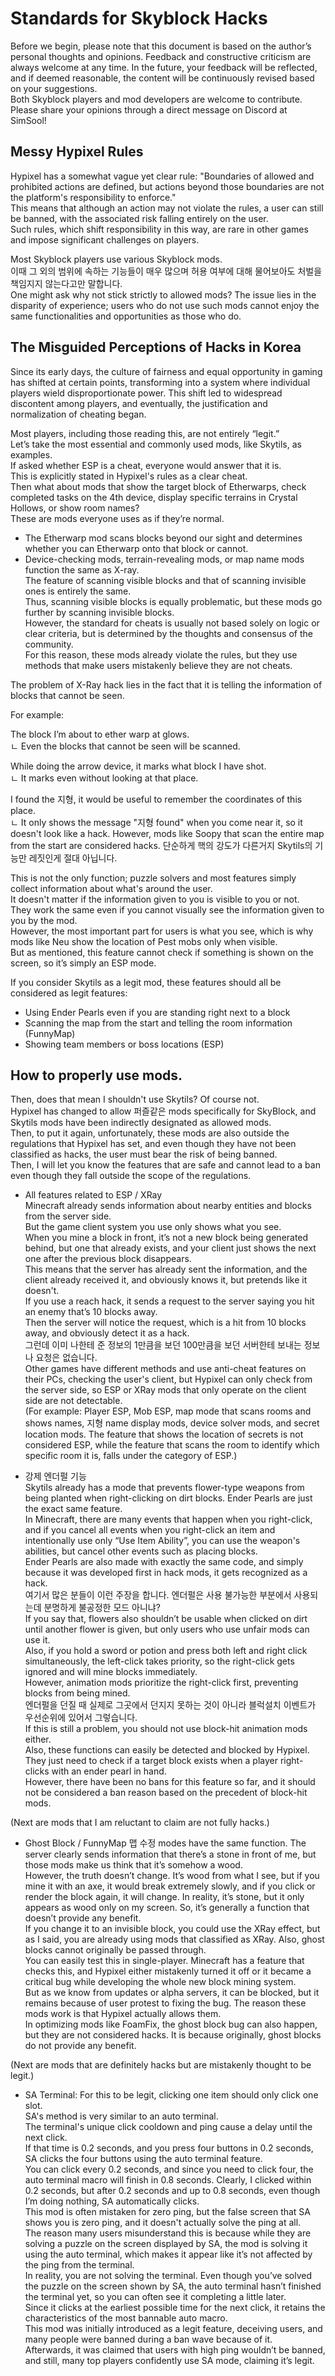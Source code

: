 # Standards for Skyblock Hacks

Before we begin, please note that this document is based on the author’s personal thoughts and opinions. Feedback and constructive criticism are always welcome at any time. 
In the future, your feedback will be reflected, and if deemed reasonable, the content will be continuously revised based on your suggestions.  
Both Skyblock players and mod developers are welcome to contribute. Please share your opinions through a direct message on Discord at SimSool!  

## Messy Hypixel Rules
Hypixel has a somewhat vague yet clear rule: "Boundaries of allowed and prohibited actions are defined, but actions beyond those boundaries are not the platform's responsibility to enforce."  
This means that although an action may not violate the rules, a user can still be banned, with the associated risk falling entirely on the user.  
Such rules, which shift responsibility in this way, are rare in other games and impose significant challenges on players.  

Most Skyblock players use various Skyblock mods.  
이때 그 외의 범위에 속하는 기능들이 매우 많으며 허용 여부에 대해 물어보아도 처벌을 책임지지 않는다고만 말합니다.  
One might ask why not stick strictly to allowed mods? The issue lies in the disparity of experience; users who do not use such mods cannot enjoy the same functionalities and opportunities as those who do.  

## The Misguided Perceptions of Hacks in Korea  

Since its early days, the culture of fairness and equal opportunity in gaming has shifted at certain points, transforming into a system where individual players wield disproportionate power. This shift led to widespread discontent among players, and eventually, the justification and normalization of cheating began.  

Most players, including those reading this, are not entirely “legit.”  
Let’s take the most essential and commonly used mods, like Skytils, as examples.  
If asked whether ESP is a cheat, everyone would answer that it is.  
This is explicitly stated in Hypixel's rules as a clear cheat.  
Then what about mods that show the target block of Etherwarps, check completed tasks on the 4th device, display specific terrains in Crystal Hollows, or show room names?  
These are mods everyone uses as if they’re normal.  

- The Etherwarp mod scans blocks beyond our sight and determines whether you can Etherwarp onto that block or cannot.  
- Device-checking mods, terrain-revealing mods, or map name mods function the same as X-ray.  
The feature of scanning visible blocks and that of scanning invisible ones is entirely the same.  
Thus, scanning visible blocks is equally problematic, but these mods go further by scanning invisible blocks.  
However, the standard for cheats is usually not based solely on logic or clear criteria, but is determined by the thoughts and consensus of the community.  
For this reason, these mods already violate the rules, but they use methods that make users mistakenly believe they are not cheats.  

The problem of X-Ray hack lies in the fact that it is telling the information of blocks that cannot be seen.  

For example:  

  The block I’m about to ether warp at glows.  
    ㄴ Even the blocks that cannot be seen will be scanned.  

  While doing the arrow device, it marks what block I have shot.  
    ㄴ It marks even without looking at that place.  

  I found the 지형, it would be useful to remember the coordinates of this place.  
    ㄴ It only shows the message "지형 found" when you come near it, so it doesn't look like a hack. However, mods like Soopy that scan the entire map from the start are considered hacks. 단순하게 핵의 강도가 다른거지 Skytils의 기능만 레짓인게 절대 아닙니다.  
    
This is not the only function; puzzle solvers and most features simply collect information about what's around the user.  
It doesn't matter if the information given to you is visible to you or not.  
They work the same even if you cannot visually see the information given to you by the mod.  
However, the most important part for users is what you see, which is why mods like Neu show the location of Pest mobs only when visible.  
But as mentioned, this feature cannot check if something is shown on the screen, so it’s simply an ESP mode.  

If you consider Skytils as a legit mod, these features should all be considered as legit features:  
- Using Ender Pearls even if you are standing right next to a block  
- Scanning the map from the start and telling the room information (FunnyMap)  
- Showing team members or boss locations (ESP)  

## How to properly use mods.

Then, does that mean I shouldn't use Skytils? Of course not.  
Hypixel has changed to allow 퍼즐같은 mods specifically for SkyBlock, and Skytils mods have been indirectly designated as allowed mods.  
Then, to put it again, unfortunately, these mods are also outside the regulations that Hypixel has set, and even though they have not been classified as hacks, the user must bear the risk of being banned.  
Then, I will let you know the features that are safe and cannot lead to a ban even though they fall outside the scope of the regulations.  

  - All features related to ESP / XRay  
  Minecraft already sends information about nearby entities and blocks from the server side.  
  But the game client system you use only shows what you see.  
  When you mine a block in front, it’s not a new block being generated behind, but one that already exists, and your client   just shows the next one after the previous block disappears.  
  This means that the server has already sent the information, and the client already received it, and obviously knows it,    but pretends like it doesn't.  
  If you use a reach hack, it sends a request to the server saying you hit an enemy that’s 10 blocks away.  
  Then the server will notice the request, which is a hit from 10 blocks away, and obviously detect it as a hack.  
  그런데 이미 나한테 준 정보의 1만큼을 보던 100만큼을 보던 서버한테 보내는 정보나 요청은 없습니다.  
  Other games have different methods and use anti-cheat features on their PCs, checking the user's client, but Hypixel can only check from the server side, so ESP or XRay mods that only operate on the client side are not detectable.  
  (For example: Player ESP, Mob ESP, map mode that scans rooms and shows names, 지형 name display mods, device solver mods, and secret location mods. The feature that shows the location of secrets is not considered ESP, while the feature that      scans the room to identify which specific room it is, falls under the category of ESP.)  

  - 강제 엔더펄 기능  
  Skytils already has a mode that prevents flower-type weapons from being planted when right-clicking on dirt blocks. Ender   Pearls are just the exact same feature.  
  In Minecraft, there are many events that happen when you right-click, and if you cancel all events when you right-click     an item and intentionally use only “Use Item Ability”, you can use the weapon's abilities, but cancel other events such as placing blocks.  
  Ender Pearls are also made with exactly the same code, and simply because it was developed first in hack mods, it gets      recognized as a hack.  
  여기서 많은 분들이 이런 주장을 합니다. 엔더펄은 사용 불가능한 부분에서 사용되는데 분명하게 불공정한 모드 아니냐?  
  If you say that, flowers also shouldn’t be usable when clicked on dirt until another flower is given, but only users who    use unfair mods can use it.  
  Also, if you hold a sword or potion and press both left and right click simultaneously, the left-click takes priority, so the right-click gets ignored and will mine blocks immediately.  
  However, animation mods prioritize the right-click first, preventing blocks from being mined.  
  엔더펄을 던질 때 실제로 그곳에서 던지지 못하는 것이 아니라 블럭설치 이벤트가 우선순위에 있어서 그렇습니다.  
  If this is still a problem, you should not use block-hit animation mods either.  
  Also, these functions can easily be detected and blocked by Hypixel. They just need to check if a target block exists       when a player right-clicks with an ender pearl in hand.  
  However, there have been no bans for this feature so far, and it should not be considered a ban reason based on the         precedent of block-hit mods.  

(Next are mods that I am reluctant to claim are not fully hacks.)  

  - Ghost Block / FunnyMap 맵 수정 modes have the same function. The server clearly sends information that there’s a stone       in front of me, but those mods make us think that it’s somehow a wood.  
  However, the truth doesn’t change. It’s wood from what I see, but if you mine it with an axe, it would break extremely      slowly, and if you click or render the block again, it will change. In reality, it’s stone, but it only appears as wood     only on my screen. So, it’s generally a function that doesn’t provide any benefit.  
  If you change it to an invisible block, you could use the XRay effect, but as I said, you are already using mods that       classified as XRay. Also, ghost blocks cannot originally be passed through.  
  You can easily test this in single-player. Minecraft has a feature that checks this, and Hypixel either mistakenly turned   it off or it became a critical bug while developing the whole new block mining system.  
  But as we know from updates or alpha servers, it can be blocked, but it remains because of user protest to fixing the bug.
  The reason these mods work is that Hypixel actually allows them.  
  In optimizing mods like FoamFix, the ghost block bug can also happen, but they are not considered hacks.
  It is because originally, ghost blocks do not provide any benefit.  

(Next are mods that are definitely hacks but are mistakenly thought to be legit.)  

  - SA Terminal: For this to be legit, clicking one item should only click one slot.  
  SA's method is very similar to an auto terminal.  
  The terminal's unique click cooldown and ping cause a delay until the next click.  
  If that time is 0.2 seconds, and you press four buttons in 0.2 seconds, SA clicks the four buttons using the auto           terminal feature.  
  You can click every 0.2 seconds, and since you need to click four, the auto terminal macro will finish in 0.8 seconds.
  Clearly, I clicked within 0.2 seconds, but after 0.2 seconds and up to 0.8 seconds, even though I’m doing nothing, SA       automatically clicks.  
  This mod is often mistaken for zero ping, but the false screen that SA shows you is zero ping, and it doesn't actually      solve the ping at all.  
  The reason many users misunderstand this is because while they are solving a puzzle on the screen displayed by SA, the      mod is solving it using the auto terminal, which makes it appear like it’s not affected by the ping from the terminal.  
  In reality, you are not solving the terminal. Even though you’ve solved the puzzle on the screen shown by SA, the auto      terminal hasn’t finished the terminal yet, so you can often see it completing a little later.  
  Since it clicks at the earliest possible time for the next click, it retains the characteristics of the most bannable       auto macro.  
  This mod was initially introduced as a legit feature, deceiving users, and many people were banned during a ban wave        because of it.  
  Afterwards, it was claimed that users with high ping wouldn’t be banned, and still, many top players confidently use SA     mode, claiming it’s legit.  
